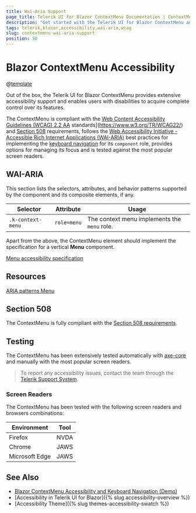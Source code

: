 ```yaml
---
title: Wai-Aria Support
page_title: Telerik UI for Blazor ContextMenu Documentation | ContextMenu  Accessibility
description: "Get started with the Telerik UI for Blazor ContextMenu and learn about its accessibility support for WAI-ARIA, Section 508, and WCAG 2.1."
tags: telerik,blazor,accessibility,wai-aria,wcag
slug: contextmenu-wai-aria-support 
position: 50 
---
```


# Blazor ContextMenu Accessibility

@[template](/_contentTemplates/common/parameters-table-styles.md#table-layout)



Out of the box, the Telerik UI for Blazor ContextMenu provides extensive accessibility support and enables users with disabilities to acquire complete control over its features.


The ContextMenu is compliant with the [Web Content Accessibility Guidelines (WCAG) 2.2  AA](https://www.w3.org/TR/WCAG22/) standards](https://www.w3.org/TR/WCAG22/) and [Section 508](http://www.section508.gov/) requirements, follows the [Web Accessibility Initiative - Accessible Rich Internet Applications (WAI-ARIA)](https://www.w3.org/WAI/ARIA/apg/) best practices for implementing the [keyboard navigation](#keyboard-navigation) for its `component` role, provides options for managing its focus and is tested against the most popular screen readers.

## WAI-ARIA


This section lists the selectors, attributes, and behavior patterns supported by the component and its composite elements, if any.

| Selector | Attribute | Usage |
| -------- | --------- | ----- |
| `.k-context-menu` | `role=menu` | The context menu implements the `menu` role. |


Apart from the above, the ContextMenu element should implement the specification for a vertical **Menu** component.

[Menu accessibility specification]({{menu_a11y_link}})

## Resources

[ARIA patterns Menu](https://www.w3.org/WAI/ARIA/apg/patterns/menu/)

## Section 508


The ContextMenu is fully compliant with the [Section 508 requirements](http://www.section508.gov/).

## Testing


The ContextMenu has been extensively tested automatically with [axe-core](https://github.com/dequelabs/axe-core) and manually with the most popular screen readers.

> To report any accessibility issues, contact the team through the [Telerik Support System](https://www.telerik.com/account/support-center).

### Screen Readers


The ContextMenu has been tested with the following screen readers and browsers combinations:

| Environment | Tool |
| ----------- | ---- |
| Firefox | NVDA |
| Chrome | JAWS |
| Microsoft Edge | JAWS |



## See Also

* [Blazor ContextMenu Accessibility and Keyboard Navigation (Demo)](https://demos.telerik.com/blazor-ui/contextmenu/keyboard-navigation)
* [Accessibility in Telerik UI for Blazor]({% slug accessibility-overview %})
* [Accessibility Theme]({% slug themes-accessibility-swatch %})